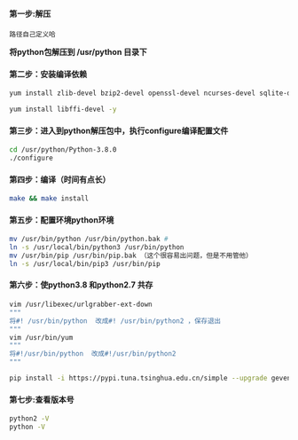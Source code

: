 #### 第一步:解压

`路径自己定义哈`

**将python包解压到 /usr/python 目录下**



#### 第二步：安装编译依赖

```bash
yum install zlib-devel bzip2-devel openssl-devel ncurses-devel sqlite-devel readline-devel tk-devel gcc make

yum install libffi-devel -y
```



#### 第三步：进入到python解压包中，执行configure编译配置文件

```bash
cd /usr/python/Python-3.8.0
./configure
```



#### 第四步：编译（时间有点长）

```bash
make && make install 
```



#### 第五步：配置环境python环境

```bash
mv /usr/bin/python /usr/bin/python.bak #
ln -s /usr/local/bin/python3 /usr/bin/python
mv /usr/bin/pip /usr/bin/pip.bak （这个很容易出问题，但是不用管他）
ln -s /usr/local/bin/pip3 /usr/bin/pip
```



#### 第六步：使python3.8 和python2.7 共存

```bash
vim /usr/libexec/urlgrabber-ext-down
"""
将#! /usr/bin/python  改成#! /usr/bin/python2 ，保存退出
"""
vim /usr/bin/yum
"""
将#!/usr/bin/python  改成#!/usr/bin/python2
"""

pip install -i https://pypi.tuna.tsinghua.edu.cn/simple --upgrade gevent==1.4.0	#这一句好像没有用，就是没用，这是给flask框架y
```



#### 第七步:查看版本号

```bash
python2 -V
python -V
```

